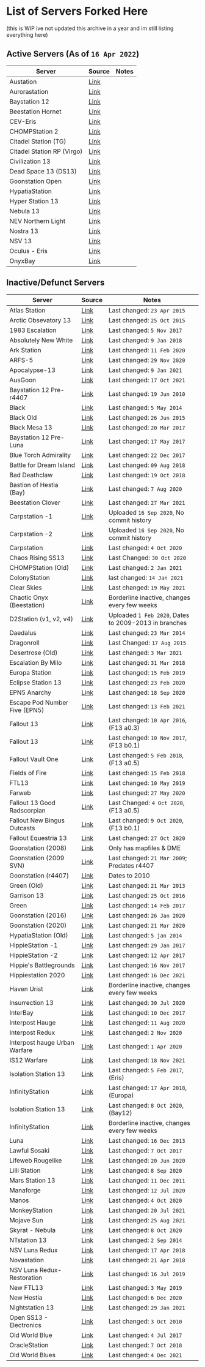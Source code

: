 # List of Servers Forked Here

(this is WIP ive not updated this archive in a year and im still listing everything here)

## Active Servers (As of `16 Apr 2022`)

Server                  |Source                                                                |Notes
------------------------|----------------------------------------------------------------------|--------
Austation               |[Link](https://github.com/SS13-Source-Archive/austation)              |
Aurorastation           |[Link](https://github.com/SS13-Source-Archive/Aurora.3)               |
Baystation 12           |[Link](https://github.com/SS13-Source-Archive/Baystation12)           |
Beestation Hornet       |[Link](https://github.com/SS13-Source-Archive/BeeStation-Hornet)      |
CEV-Eris                |[Link](https://github.com/SS13-Source-Archive/CEV-Eris)               |
CHOMPStation 2          |[Link](https://github.com/SS13-Source-Archive/CHOMPStation2)          |
Citadel Station (TG)    |[Link](https://github.com/SS13-Source-Archive/Citadel-Station-13)     |
Citadel Station RP (Virgo)|[Link](https://github.com/SS13-Source-Archive/Citadel-Station-13-RP)|
Civilization 13         |[Link](https://github.com/SS13-Source-Archive/Civ13)                  |
Dead Space 13 (DS13)    |[Link](https://github.com/SS13-Source-Archive/DS13)                   |
Goonstation Open        |[Link](https://github.com/SS13-Source-Archive/goonstation)            |
HypatiaStation          |[Link](https://github.com/SS13-Source-Archive/HypatiaStation)         |
Hyper Station 13        |[Link](https://github.com/SS13-Source-Archive/Hyper-Station-13)       |
Nebula 13               |[Link](https://github.com/SS13-Source-Archive/Nebula)                 |
NEV Northern Light      |[Link](https://github.com/SS13-Source-Archive/NEV-Northern-Light)     |
Nostra 13               |[Link](https://github.com/SS13-Source-Archive/Nostra-13)              |
NSV 13                  |[Link](https://github.com/SS13-Source-Archive/NSV13)                  |
Oculus - Eris           |[Link](https://github.com/Occulus-Server/Occulus-Eris)                |
OnyxBay                 |[Link](https://github.com/SS13-Source-Archive/OnyxBay)                |

## Inactive/Defunct Servers

Server                  |Source                                                                |Notes
------------------------|----------------------------------------------------------------------|--------
Atlas Station           |[Link](https://github.com/SS13-Source-Archive/AtlasStation)           |Last changed: `23 Apr 2015`
Arctic Obsevatory 13    |[Link](https://github.com/SS13-Source-Archive/arctic-observatory-13)  |Last changed: `25 Oct 2015`
1983 Escalation         |[Link](https://github.com/SS13-Source-Archive/1983-Escalation)        |Last changed:  `5 Nov 2017`
Absolutely New White    |[Link](https://github.com/SS13-Source-Archive/absolutelynewwhite)     |Last changed:  `9 Jan 2018`
Ark Station             |[Link](https://github.com/SS13-Source-Archive/Ark-Station)            |Last changed: `11 Feb 2020`
ARFS-5                  |[Link](https://github.com/SS13-Source-Archive/ARFS-5)                 |Last changed: `29 Nov 2020`
Apocalypse-13           |[Link](https://github.com/SS13-Source-Archive/Apocalypse-13)          |Last changed:  `9 Jan 2021`
AusGoon                 |[Link](https://github.com/SS13-Source-Archive/goonstation-1)          |Last changed: `17 Oct 2021`
Baystation 12 Pre-r4407 |[Link](https://github.com/SS13-Source-Archive/Baystation12-Pre-Goon)  |Last changed: `19 Jun 2010`
Black                   |[Link](https://github.com/SS13-Source-Archive/black)                  |Last changed:  `5 May 2014`
Black Old               |[Link](https://github.com/SS13-Source-Archive/black_old)              |Last changed: `26 Jun 2015`
Black Mesa 13           |[Link](https://github.com/SS13-Source-Archive/BlackMesa13)            |Last changed: `20 Mar 2017`
Baystation 12 Pre-Luna  |[Link](https://github.com/SS13-Source-Archive/Baystation12-Legacy)    |Last changed: `17 May 2017`
Blue Torch Admirality   |[Link](https://github.com/SS13-Source-Archive/BlueTorchAdmiralty)     |Last changed: `22 Dec 2017`
Battle for Dream Island |[Link](https://github.com/SS13-Source-Archive/Battle-For-Dream-Island)|Last changed: `09 Aug 2018`
Bad Deathclaw           |[Link](https://github.com/SS13-Source-Archive/bad-deathclaw)          |Last changed: `19 Oct 2018`
Bastion of Hestia (Bay) |[Link](https://github.com/SS13-Source-Archive/BoH-Bay)                |Last changed:  `7 Aug 2020`
Beestation Clover       |[Link](https://github.com/SS13-Source-Archive/Clover)                 |Last changed: `27 Mar 2021`
Carpstation -1          |[Link](https://github.com/SS13-Source-Archive/CarpStation-1)          |Uploaded `16 Sep 2020`, No commit history
Carpstation -2          |[Link](https://github.com/SS13-Source-Archive/CarpStation-2)          |Uploaded `16 Sep 2020`, No commit history
Carpstation             |[Link](https://github.com/SS13-Source-Archive/CarpStation)            |Last changed:  `4 Oct 2020`
Chaos Rising SS13       |[Link](https://github.com/Chaos-Rising/ChaosRisingSS13)               |Last Changed: `30 Oct 2020`
CHOMPStation (Old)      |[Link](https://github.com/SS13-Source-Archive/CHOMPstation)           |Last changed:  `2 Jan 2021`
ColonyStation           |[Link](https://github.com/SolCorporation/ColonyStation)               |last changed: `14 Jan 2021`
Clear Skies             |[Link](https://github.com/SS13-Source-Archive/ClearSkies)             |Last changed: `19 May 2021`
Chaotic Onyx (Beestation)|[Link](https://github.com/SS13-Source-Archive/BeeStation)            |Borderline inactive, changes every few weeks
D2Station (v1, v2, v4)  |[Link](https://github.com/SS13-Source-Archive/d2station-full)         |Uploaded `1 Feb 2020`, Dates to 2009-2013 in branches
Daedalus                |[Link](https://github.com/SS13-Source-Archive/daedalus)               |Last changed: `23 Mar 2014`
Dragonroll              |[Link](https://github.com/SS13-Source-Archive/dragonroll)             |Last Changed: `17 Aug 2015`
Desertrose (Old)        |[Link](https://github.com/SS13-Source-Archive/desertrose)             |Last changed:  `3 Mar 2021`
Escalation By Milo      |[Link](https://github.com/SS13-Source-Archive/EscalationByMio)        |Last changed: `31 Mar 2018`
Europa Station          |[Link](https://github.com/SS13-Source-Archive/EuropaStation)          |Last changed: `15 Feb 2019`
Eclipse Station 13      |[Link](https://github.com/SS13-Source-Archive/Eclipse-Station-13)     |Last changed: `23 Feb 2020`
EPN5 Anarchy            |[Link](https://github.com/Anarchist-Station/EPN5-Anarchy)             |Last changed: `18 Sep 2020`
Escape Pod Number Five (EPN5)|[Link](https://github.com/SS13-Source-Archive/EPN5-Neb)          |Last changed: `13 Feb 2021`
Fallout 13              |[Link](https://github.com/SS13-Source-Archive/Fallout13)              |Last changed: `10 Apr 2016`, (F13 a0.3)
Fallout 13              |[Link](https://github.com/SS13-Source-Archive/Fallout-13)             |Last changed: `10 Nov 2017`, (F13 b0.1)
Fallout Vault One       |[Link](https://github.com/SS13-Source-Archive/Fallout-VaultOne)       |Last changed:  `5 Feb 2018`, (F13 a0.5)
Fields of Fire          |[Link](https://github.com/SS13-Source-Archive/Fields-of-Fire)         |Last changed: `15 Feb 2018`
FTL13                   |[Link](https://github.com/SS13-Source-Archive/FTL13)                  |Last changed: `10 May 2019`
Farweb                  |[Link](https://github.com/SS13-Source-Archive/Far)                    |Last changed: `27 May 2020`
Fallout 13 Good Radscorpian|[Link](https://github.com/SS13-Source-Archive/GoodRadscorpion-F13) |Last Changed:  `4 Oct 2020`, (F13 a0.5)
Fallout New Bingus Outcasts|[Link](https://github.com/SS13-Source-Archive/Fallout-New-Bingus-Outcasts)|Last changed: `9 Oct 2020`, (F13 b0.1)
Fallout Equestria 13    |[Link](https://github.com/SS13-Source-Archive/Fallout-Equestria-13)   |Last changed: `27 Oct 2020`
Goonstation (2008)      |[Link](https://github.com/SS13-Source-Archive/gs13)                   |Only has mapfiles & DME
Goonstation (2009 SVN)  |[Link](https://github.com/SS13-Source-Archive/goonstationrepo)        |Last changed: `21 Mar 2009`; Predates r4407
Goonstation (r4407)     |[Link](https://github.com/SS13-Source-Archive/goonstation-r4407)      |Dates to 2010
Green (Old)             |[Link](https://github.com/SS13-Source-Archive/green_old)              |Last changed: `21 Mar 2013`
Garrison 13             |[Link](https://github.com/SS13-Source-Archive/garrison13)             |Last changed: `25 Oct 2016`
Green                   |[Link](https://github.com/SS13-Source-Archive/green)                  |Last changed: `14 Feb 2017`
Goonstation (2016)      |[Link](https://github.com/SS13-Source-Archive/goonstation-2016)       |Last changed: `26 Jan 2020`
Goonstation (2020)      |[Link](https://github.com/SS13-Source-Archive/goonstation-2020)       |Last changed: `21 Mar 2020`
HypatiaStation (Old)    |[Link](https://github.com/SS13-Source-Archive/HypatiaStation-1)       |Last changed:  `5 jan 2014`
HippieStation  -1       |[Link](https://github.com/SS13-Source-Archive/HippieStation13-1)      |Last changed: `29 Jan 2017`
HippieStation  -2       |[Link](https://github.com/SS13-Source-Archive/HippieStation13-2)      |Last changed: `12 Apr 2017`
Hippie's Battlegrounds  |[Link](https://github.com/SS13-Source-Archive/HippiesBattlegrounds)   |Last changed: `16 Nov 2017`
Hippiestation 2020      |[Link](https://github.com/SS13-Source-Archive/HippieStation)          |Last changed: `16 Dec 2021`
Haven Urist             |[Link](https://github.com/Haven-13/Haven-Urist)                       |Borderline inactive, changes every few weeks
Insurrection 13         |[Link](https://github.com/SS13-Source-Archive/Insurrection-13)        |Last changed: `30 Jul 2020`
InterBay                |[Link](https://github.com/SS13-Source-Archive/InterBay)               |Last changed: `10 Dec 2017`
Interpost Hauge         |[Link](https://github.com/SS13-Source-Archive/Interpost-Hague-1)      |Last changed: `11 Aug 2020`
Interpost Redux         |[Link](https://github.com/SS13-Source-Archive/Interpost-Redux-1)      |Last changed:  `2 Nov 2020`
Interpost hauge Urban Warfare|[Link](https://github.com/SS13-Source-Archive/IPH-Urban-Warfare) |Last changed:  `1 Apr 2020`
IS12 Warfare            |[Link](https://github.com/SS13-Source-Archive/IS12-Warfare)           |Last changed: `18 Nov 2021`
Isolation Station 13    |[Link](https://github.com/SS13-Source-Archive/Isolation-Station-14)   |Last changed:  `5 Feb 2017`, (Eris)
InfinityStation         |[Link](https://github.com/SS13-Source-Archive/EuropaStation-1)        |Last changed: `17 Apr 2018`, (Europa)
Isolation Station 13    |[Link](https://github.com/SS13-Source-Archive/Isolation-Station-13)   |Last changed:  `8 Oct 2020`, (Bay12)
InfinityStation         |[Link](https://github.com/SS13-Source-Archive/Baystation12-1)         |Borderline inactive, changes every few weeks
Luna                    |[Link](https://github.com/SS13-Source-Archive/luna)                   |Last changed: `16 Dec 2013`
Lawful Sosaki           |[Link](https://github.com/SS13-Source-Archive/Lawful-Sosaki)          |Last changed:  `7 Oct 2017`
Lifeweb Rougelike       |[Link](https://github.com/SS13-Source-Archive/LFWB_Roguelike)         |Last changed: `20 Jun 2020`
Lilli Station           |[Link](https://github.com/SS13-Source-Archive/Lili-station)           |Last changed:  `8 Sep 2020`
Mars Station 13         |[Link](https://github.com/SS13-Source-Archive/mars-station-13)        |Last changed: `11 Dec 2011`
Manaforge               |[Link](https://github.com/SS13-Source-Archive/manaforge)              |Last changed: `12 Jul 2020`
Manos                   |[Link](https://github.com/SS13-Source-Archive/Manaos)                 |Last changed:  `4 Oct 2020`
MonkeyStation           |[Link](https://github.com/SS13-Source-Archive/MonkeyStation)          |Last changed: `20 Jul 2021`
Mojave Sun              |[Link](https://github.com/SS13-Source-Archive/mojave-sun)             |Last changed: `25 Aug 2021`
Skyrat - Nebula         |[Link](https://github.com/SS13-Source-Archive/Nebula-1)               |Last changed:  `8 Oct 2020`
NTstation 13            |[Link](https://github.com/SS13-Source-Archive/NTstation13)            |Last changed:  `2 Sep 2014`
NSV Luna Redux          |[Link](https://github.com/SS13-Source-Archive/NSV-Luna-Redux)         |Last changed: `17 Apr 2018`
Novastation             |[Link](https://github.com/SS13-Source-Archive/NovaStation)            |Last changed: `21 Apr 2018`
NSV Luna Redux-Restoration|[Link](https://github.com/SS13-Source-Archive/NSV-Luna-Redux-Restoration)|Last changed: `16 Jul 2019`
New FTL13               |[Link](https://github.com/SS13-Source-Archive/New-FTL13)              |Last changed:  `3 May 2019`
New Hestia              |[Link](https://github.com/SS13-Source-Archive/NewHestia)              |Last changed:  `6 Dec 2020`
Nightstation 13         |[Link](https://github.com/SS13-Source-Archive/Nightstation-13)        |Last changed: `29 Jan 2021`
Open SS13 - Electronics |[Link](https://github.com/SS13-Source-Archive/Open-Station-13)        |Last changed:  `3 Oct 2010`
Old World Blue          |[Link](https://github.com/SS13-Source-Archive/Old-World-Blue)         |Last changed:  `4 Jul 2017`
OracleStation           |[Link](https://github.com/SS13-Source-Archive/OracleStation)          |Last changed:  `7 Oct 2018`
Old World Blues         |[Link](https://github.com/SS13-Source-Archive/Old-World-Blues)        |Last changed:  `4 Dec 2021`
